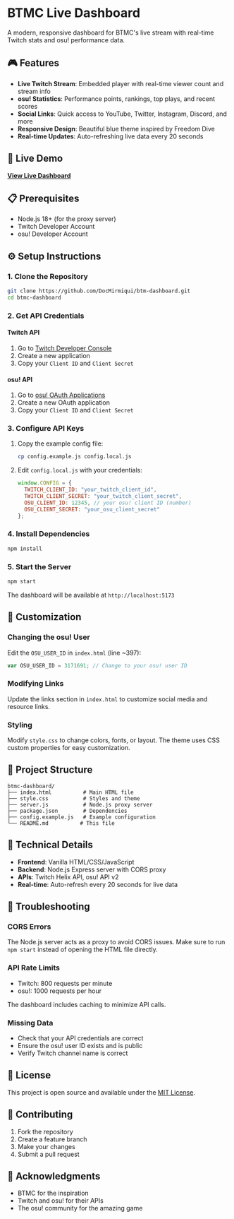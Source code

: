 # BTMC Live Dashboard

A modern, responsive dashboard for BTMC's live stream with real-time Twitch stats and osu! performance data.

## 🎮 Features

- **Live Twitch Stream**: Embedded player with real-time viewer count and stream info
- **osu! Statistics**: Performance points, rankings, top plays, and recent scores
- **Social Links**: Quick access to YouTube, Twitter, Instagram, Discord, and more
- **Responsive Design**: Beautiful blue theme inspired by Freedom Dive
- **Real-time Updates**: Auto-refreshing live data every 20 seconds

## 🚀 Live Demo

**[View Live Dashboard](https://p2p.ekka.fr/btmc)**

## 📋 Prerequisites

- Node.js 18+ (for the proxy server)
- Twitch Developer Account
- osu! Developer Account

## ⚙️ Setup Instructions

### 1. Clone the Repository

```bash
git clone https://github.com/DocMirmiqui/btm-dashboard.git
cd btmc-dashboard
```

### 2. Get API Credentials

#### Twitch API
1. Go to [Twitch Developer Console](https://dev.twitch.tv/console)
2. Create a new application
3. Copy your `Client ID` and `Client Secret`

#### osu! API
1. Go to [osu! OAuth Applications](https://osu.ppy.sh/home/account/edit#new-oauth-application)
2. Create a new OAuth application
3. Copy your `Client ID` and `Client Secret`

### 3. Configure API Keys

1. Copy the example config file:
   ```bash
   cp config.example.js config.local.js
   ```

2. Edit `config.local.js` with your credentials:
   ```javascript
   window.CONFIG = {
     TWITCH_CLIENT_ID: "your_twitch_client_id",
     TWITCH_CLIENT_SECRET: "your_twitch_client_secret",
     OSU_CLIENT_ID: 12345, // your osu! client ID (number)
     OSU_CLIENT_SECRET: "your_osu_client_secret"
   };
   ```

### 4. Install Dependencies

```bash
npm install
```

### 5. Start the Server

```bash
npm start
```

The dashboard will be available at `http://localhost:5173`

## 🎨 Customization

### Changing the osu! User
Edit the `OSU_USER_ID` in `index.html` (line ~397):
```javascript
var OSU_USER_ID = 3171691; // Change to your osu! user ID
```

### Modifying Links
Update the links section in `index.html` to customize social media and resource links.

### Styling
Modify `style.css` to change colors, fonts, or layout. The theme uses CSS custom properties for easy customization.

## 📁 Project Structure

```
btmc-dashboard/
├── index.html          # Main HTML file
├── style.css           # Styles and theme
├── server.js           # Node.js proxy server
├── package.json        # Dependencies
├── config.example.js   # Example configuration
└── README.md          # This file
```

## 🔧 Technical Details

- **Frontend**: Vanilla HTML/CSS/JavaScript
- **Backend**: Node.js Express server with CORS proxy
- **APIs**: Twitch Helix API, osu! API v2
- **Real-time**: Auto-refresh every 20 seconds for live data

## 🐛 Troubleshooting

### CORS Errors
The Node.js server acts as a proxy to avoid CORS issues. Make sure to run `npm start` instead of opening the HTML file directly.

### API Rate Limits
- Twitch: 800 requests per minute
- osu!: 1000 requests per hour

The dashboard includes caching to minimize API calls.

### Missing Data
- Check that your API credentials are correct
- Ensure the osu! user ID exists and is public
- Verify Twitch channel name is correct

## 📄 License

This project is open source and available under the [MIT License](LICENSE).

## 🤝 Contributing

1. Fork the repository
2. Create a feature branch
3. Make your changes
4. Submit a pull request

## 🙏 Acknowledgments

- BTMC for the inspiration
- Twitch and osu! for their APIs
- The osu! community for the amazing game




